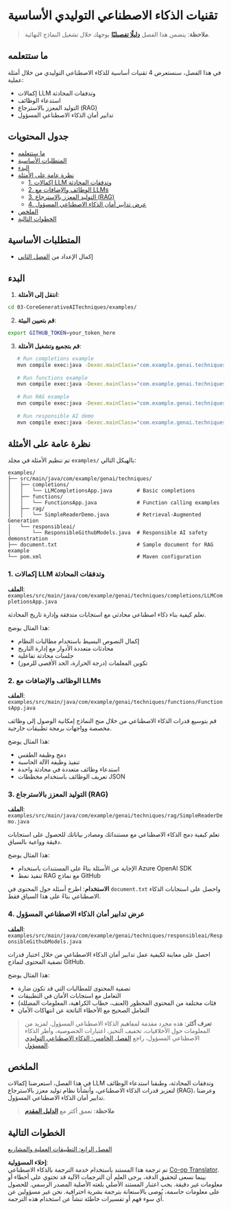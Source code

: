 <!--
CO_OP_TRANSLATOR_METADATA:
{
  "original_hash": "0a27b17f64f598a80b72d93b98b7ed04",
  "translation_date": "2025-07-21T17:38:45+00:00",
  "source_file": "03-CoreGenerativeAITechniques/README.md",
  "language_code": "ar"
}
-->
# تقنيات الذكاء الاصطناعي التوليدي الأساسية

>**ملاحظة**: يتضمن هذا الفصل [**دليلًا تفصيليًا**](./TUTORIAL.md) يوجهك خلال تشغيل النماذج النهائية.

## ما ستتعلمه
في هذا الفصل، سنستعرض 4 تقنيات أساسية للذكاء الاصطناعي التوليدي من خلال أمثلة عملية:
- إكمالات LLM وتدفقات المحادثة
- استدعاء الوظائف
- التوليد المعزز بالاسترجاع (RAG)
- تدابير أمان الذكاء الاصطناعي المسؤول

## جدول المحتويات

- [ما ستتعلمه](../../../03-CoreGenerativeAITechniques)
- [المتطلبات الأساسية](../../../03-CoreGenerativeAITechniques)
- [البدء](../../../03-CoreGenerativeAITechniques)
- [نظرة عامة على الأمثلة](../../../03-CoreGenerativeAITechniques)
  - [1. إكمالات LLM وتدفقات المحادثة](../../../03-CoreGenerativeAITechniques)
  - [2. الوظائف والإضافات مع LLMs](../../../03-CoreGenerativeAITechniques)
  - [3. التوليد المعزز بالاسترجاع (RAG)](../../../03-CoreGenerativeAITechniques)
  - [4. عرض تدابير أمان الذكاء الاصطناعي المسؤول](../../../03-CoreGenerativeAITechniques)
- [الملخص](../../../03-CoreGenerativeAITechniques)
- [الخطوات التالية](../../../03-CoreGenerativeAITechniques)

## المتطلبات الأساسية

- إكمال الإعداد من [الفصل الثاني](../../../02-SetupDevEnvironment)

## البدء

1. **انتقل إلى الأمثلة**:  
```bash
cd 03-CoreGenerativeAITechniques/examples/
```  
2. **قم بتعيين البيئة**:  
```bash
export GITHUB_TOKEN=your_token_here
```  
3. **قم بتجميع وتشغيل الأمثلة**:  
```bash
   # Run completions example
   mvn compile exec:java -Dexec.mainClass="com.example.genai.techniques.completions.LLMCompletionsApp"
   
   # Run functions example  
   mvn compile exec:java -Dexec.mainClass="com.example.genai.techniques.functions.FunctionsApp"
   
   # Run RAG example
   mvn compile exec:java -Dexec.mainClass="com.example.genai.techniques.rag.SimpleReaderDemo"
   
   # Run responsible AI demo
   mvn compile exec:java -Dexec.mainClass="com.example.genai.techniques.responsibleai.ResponsibleGithubModels"
   ```  

## نظرة عامة على الأمثلة

تم تنظيم الأمثلة في مجلد `examples/` بالهيكل التالي:

```
examples/
├── src/main/java/com/example/genai/techniques/
│   ├── completions/
│   │   └── LLMCompletionsApp.java        # Basic completions 
│   ├── functions/
│   │   └── FunctionsApp.java             # Function calling examples
│   ├── rag/
│   │   └── SimpleReaderDemo.java         # Retrieval-Augmented Generation
│   └── responsibleai/
│       └── ResponsibleGithubModels.java  # Responsible AI safety demonstration
├── document.txt                          # Sample document for RAG example
└── pom.xml                               # Maven configuration
```

### 1. إكمالات LLM وتدفقات المحادثة
**الملف**: `examples/src/main/java/com/example/genai/techniques/completions/LLMCompletionsApp.java`

تعلم كيفية بناء ذكاء اصطناعي محادثي مع استجابات متدفقة وإدارة تاريخ المحادثة.

هذا المثال يوضح:
- إكمال النصوص البسيط باستخدام مطالبات النظام
- محادثات متعددة الأدوار مع إدارة التاريخ
- جلسات محادثة تفاعلية
- تكوين المعلمات (درجة الحرارة، الحد الأقصى للرموز)

### 2. الوظائف والإضافات مع LLMs
**الملف**: `examples/src/main/java/com/example/genai/techniques/functions/FunctionsApp.java`

قم بتوسيع قدرات الذكاء الاصطناعي من خلال منح النماذج إمكانية الوصول إلى وظائف مخصصة وواجهات برمجة تطبيقات خارجية.

هذا المثال يوضح:
- دمج وظيفة الطقس
- تنفيذ وظيفة الآلة الحاسبة  
- استدعاء وظائف متعددة في محادثة واحدة
- تعريف الوظائف باستخدام مخططات JSON

### 3. التوليد المعزز بالاسترجاع (RAG)
**الملف**: `examples/src/main/java/com/example/genai/techniques/rag/SimpleReaderDemo.java`

تعلم كيفية دمج الذكاء الاصطناعي مع مستنداتك ومصادر بياناتك للحصول على استجابات دقيقة وواعية بالسياق.

هذا المثال يوضح:
- الإجابة عن الأسئلة بناءً على المستندات باستخدام Azure OpenAI SDK
- تنفيذ نمط RAG مع نماذج GitHub

**الاستخدام**: اطرح أسئلة حول المحتوى في `document.txt` واحصل على استجابات الذكاء الاصطناعي بناءً على هذا السياق فقط.

### 4. عرض تدابير أمان الذكاء الاصطناعي المسؤول
**الملف**: `examples/src/main/java/com/example/genai/techniques/responsibleai/ResponsibleGithubModels.java`

احصل على معاينة لكيفية عمل تدابير أمان الذكاء الاصطناعي من خلال اختبار قدرات تصفية المحتوى لنماذج GitHub.

هذا المثال يوضح:
- تصفية المحتوى للمطالبات التي قد تكون ضارة
- التعامل مع استجابات الأمان في التطبيقات
- فئات مختلفة من المحتوى المحظور (العنف، خطاب الكراهية، المعلومات المضللة)
- التعامل الصحيح مع الأخطاء الناتجة عن انتهاكات الأمان

> **تعرف أكثر**: هذه مجرد مقدمة لمفاهيم الذكاء الاصطناعي المسؤول. لمزيد من المعلومات حول الأخلاقيات، تخفيف التحيز، اعتبارات الخصوصية، وأطر الذكاء الاصطناعي المسؤول، راجع [الفصل الخامس: الذكاء الاصطناعي التوليدي المسؤول](../05-ResponsibleGenAI/README.md).

## الملخص

في هذا الفصل، استعرضنا إكمالات LLM وتدفقات المحادثة، وطبقنا استدعاء الوظائف لتعزيز قدرات الذكاء الاصطناعي، وأنشأنا نظام توليد معزز بالاسترجاع (RAG)، وعرضنا تدابير أمان الذكاء الاصطناعي المسؤول.

> **ملاحظة**: تعمق أكثر مع [**الدليل المقدم**](./TUTORIAL.md)

## الخطوات التالية

[الفصل الرابع: التطبيقات العملية والمشاريع](../04-PracticalSamples/README.md)

**إخلاء المسؤولية**:  
تم ترجمة هذا المستند باستخدام خدمة الترجمة بالذكاء الاصطناعي [Co-op Translator](https://github.com/Azure/co-op-translator). بينما نسعى لتحقيق الدقة، يرجى العلم أن الترجمات الآلية قد تحتوي على أخطاء أو معلومات غير دقيقة. يجب اعتبار المستند الأصلي بلغته الأصلية المصدر الرسمي. للحصول على معلومات حاسمة، يُوصى بالاستعانة بترجمة بشرية احترافية. نحن غير مسؤولين عن أي سوء فهم أو تفسيرات خاطئة تنشأ عن استخدام هذه الترجمة.